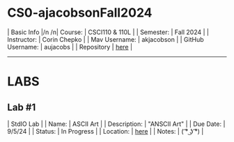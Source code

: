 # CS0-ajacobsonFall2024

| Basic Info |/n
/n| Course: | CSCI110 & 110L |
| Semester: | Fall 2024 |
| Instructor: | Corin Chepko |
| Mav Username: | akjacobson |
| GitHub Username: | aujacobs |
| Repository | [here](https://github.com/aujacobs/CS0-ajacobsonFall2024) |

_______________________________________________________________________________________________________________

# LABS

## Lab #1
| StdIO Lab |
| Name: | ASCII Art |
| Description: | "ANSCII Art" |
| Due Date: | 9/5/24 |
| Status: | In Progress |
| Location: | [here](https://github.com/aujacobs/CS0-ajacobsonFall2024/blob/main/ascii/main.py) |
| Notes: | ( ͡° ͜ʖ ͡°) |

